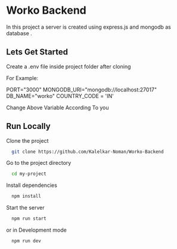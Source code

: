 
# Worko Backend

In this project a server is created using express.js and mongodb as database .



## Lets Get Started

Create a .env file inside project folder after cloning

For Example:

PORT="3000"
MONGODB_URI="mongodb://localhost:27017"
DB_NAME="worko"
COUNTRY_CODE = 'IN'

Change Above Variable According To you


## Run Locally

Clone the project

```bash
  git clone https://github.com/Kalelkar-Noman/Worko-Backend
```

Go to the project directory

```bash
  cd my-project
```

Install dependencies

```bash
  npm install
```

Start the server

```bash
  npm run start
```
or in Development mode 

```bash
  npm run dev
```

